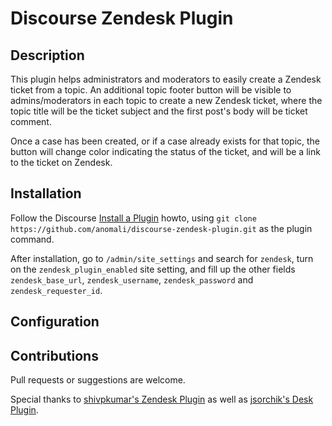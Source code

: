 # Discourse Zendesk Plugin
## Description

This plugin helps administrators and moderators to easily create a Zendesk ticket from a topic. An additional topic footer button will be visible to admins/moderators in each topic to create a new Zendesk ticket, where the topic title will be the ticket subject and the first post's body will be ticket comment. 

Once a case has been created, or if a case already exists for that topic, the button will change color indicating the status of the ticket, and will be a link to the ticket on Zendesk.


## Installation

Follow the Discourse [Install a Plugin](https://meta.discourse.org/t/install-a-plugin/19157)
howto, using `git clone https://github.com/anomali/discourse-zendesk-plugin.git`
as the plugin command.

After installation, go to `/admin/site_settings` and search for `zendesk`, turn on the `zendesk_plugin_enabled` site setting, and fill up the other fields `zendesk_base_url`, `zendesk_username`, `zendesk_password` and `zendesk_requester_id`.


## Configuration


## Contributions

Pull requests or suggestions are welcome.

Special thanks to [shivpkumar's Zendesk Plugin](https://github.com/shivpkumar/Zendesk-Plugin) as well as [jsorchik's Desk Plugin](https://github.com/jsorchik/discourse-desk-plugin).

